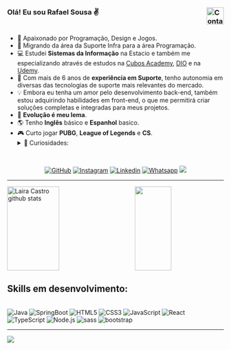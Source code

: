 ### Olá! Eu sou Rafael Sousa ✌️ <img align="right" src="https://visitor-badge.feriirawann.repl.co/?username=rafaelsousacarv&repo=lairacastro&style=for-the-badge&label=Visitantes&logo=OpenTelemetry&color=141321&contentType=svg" alt="Contador de Visitas do Perfil no Github da Rafael" height="40px"/><br><br>
  <ul>
    <li>🤩️ Apaixonado por Programação, Design e Jogos.</li>
    <li>🔄  Migrando da área da Suporte Infra para a área Programação.</li>
    <li>💻 Estudei <b>Sistemas da Informação</b> na Estacio e também me especializando através de estudos na <a href="https://cubos.academy" target="_blank">Cubos Academy<a/>, <a href="https://www.dio.me" target="_blank">DIO<a/> e na <a href="https://www.udemy.com/" target="_blank">Udemy</a>.</li>
    <li>🎨 Com mais de 6 anos de <b>experiência em Suporte</b>, tenho autonomia em diversas das tecnologias de suporte mais relevantes do mercado.</li>
    <li>💡 Embora eu tenha um amor pelo desenvolvimento back-end, também estou adquirindo habilidades em front-end, o que me permitirá criar soluções completas e integradas para meus projetos.</li>
    <li>🚀 <b>Evolução é meu lema</b>.</li>
    <li>🌎 Tenho <b>Inglês</b> básico e <b>Espanhol</b> basico.</li>
    <li>🎮 Curto jogar <b>PUBG</b>, <b>League of Legends</b> e <b>CS</b>.</li>
    <details>
        <summary>👀 Curiosidades:</summary>
        <ul>
          <li>⛰️ Gosto de fazer trilhas e jogar futebol ⚽.</li>  
          <li>🐶 Tenho 1 cachorro e 2 gatos 😸.</li>
          <li>🎶 Músicas dos mais variados tipos, mas se fosse p escolher uma trilha sonora p minha vida seria Natiruts.</li>
        </ul>
      </ul>
    </details>
  </li>
</ul>
        <br/>
        


<div align="center">
  
[![GitHub](https://img.shields.io/badge/GitHub-100000?style=for-the-badge&logo=github&logoColor=white)](https://img.shields.io/badge/GitHub-100000?style=for-the-badge&logo=github&logoColor=white)
[![Instagram](https://img.shields.io/badge/Instagram-E4405F?style=for-the-badge&logo=instagram&logoColor=white)](https://www.instagram.com/rafiinhaa.s/)
[![Linkedin](https://img.shields.io/badge/LinkedIn-0077B5?style=for-the-badge&logo=linkedin&logoColor=white)](https://www.linkedin.com/in/rafael-sousa/) 
[![Whatsapp](https://img.shields.io/badge/WhatsApp-25D366?style=for-the-badge&logo=whatsapp&logoColor=white)](https://wa.me/+5521982267037/?text=Olá,%20eu%20vim%20através%20do%20seu%20GitHub)
<a href= "mailto:r1s2c3s4@gmail.com"><img src="https://img.shields.io/badge/Gmail-D14836?style=for-the-badge&logo=gmail&logoColor=white"></a>  
</div>
<hr/>

<div><img width="49%" height="195px" src="https://github-readme-stats.vercel.app/api?username=rafaelsousacarv&show_icons=true&count_private=true&hide_border=true&title_color=fe428e&icon_color=f8d847&text_color=9feee9&bg_color=141321" alt= "Laira Castro github stats" />
<img align=right width="41%" height="195px" src="https://github-readme-stats.vercel.app/api/top-langs/?username=rafaelsousacarv&layout=compact&hide_border=true&title_color=fe428e&text_color=9feee9&bg_color=141321" />
</div>


## Skills em desenvolvimento:

<div style="display: inline_block"><br/>
<img align: center alt="Java" src="https://img.shields.io/badge/Java-ED8B00?style=for-the-badge&logo=openjdk&logoColor=white" /> 
<img align: center alt="SpringBoot" src="https://img.shields.io/badge/SpringBoot-6DB33F?style=flat-square&logo=Spring&logoColor=white" />   
<img align: center alt="HTML5" src="https://img.shields.io/badge/HTML5-E34F26?style=for-the-badge&logo=html5&logoColor=white" />
<img align: center alt="CSS3" src="https://img.shields.io/badge/CSS3-1572B6?style=for-the-badge&logo=css3&logoColor=white" />
<img align: center alt="JavaScript" src="https://img.shields.io/badge/JavaScript-323330?style=for-the-badge&logo=javascript&logoColor=F7DF1E" />
<img align: center alt="React" src="https://img.shields.io/badge/React-20232A?style=for-the-badge&logo=react&logoColor=61DAFB" />
<img align: center alt="TypeScript" src="https://img.shields.io/badge/TypeScript-007ACC?style=for-the-badge&logo=typescript&logoColor=white" />
<img align: center alt="Node.js" src="https://img.shields.io/badge/Node.js-43853D?style=for-the-badge&logo=node.js&logoColor=white" />
<img align: center alt="sass" src="https://img.shields.io/badge/Sass-CC6699?style=for-the-badge&logo=sass&logoColor=white" />
<img align: center alt="bootstrap" src="https://img.shields.io/badge/Bootstrap-563D7C?style=for-the-badge&logo=bootstrap&logoColor=white" /> 
</div>
<hr/>

<img align="center" src="https://github-readme-activity-graph.vercel.app/graph?username=rafaelsousacarv&theme=tokyo-night&hide_border=true&show_icons=true&custom_title=Gráfico%20de%20Contribuição" />


